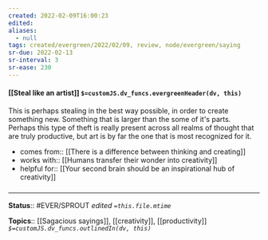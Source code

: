 ```yaml
---
created: 2022-02-09T16:00:23 
edited: 
aliases:
  - null
tags: created/evergreen/2022/02/09, review, node/evergreen/saying
sr-due: 2022-02-13
sr-interval: 3
sr-ease: 230
---
```


#### [[Steal like an artist]] `$=customJS.dv_funcs.evergreenHeader(dv, this)`

This is perhaps stealing in the best way possible, in order to create something new. Something that is larger than the some of it's parts. Perhaps this type of theft is really present across all realms of thought that are truly productive, but art is by far the one that is most recognized for it.

- comes from:: [[There is a difference between thinking and creating]]
- works with:: [[Humans transfer their wonder into creativity]]
- helpful for:: [[Your second brain should be an inspirational hub of creativity]]

### <hr class="footnote"/>

**Status**:: #EVER/SPROUT
*edited `=this.file.mtime`*

**Topics**:: [[Sagacious sayings]], [[creativity]], [[productivity]]
*`$=customJS.dv_funcs.outlinedIn(dv, this)`*
